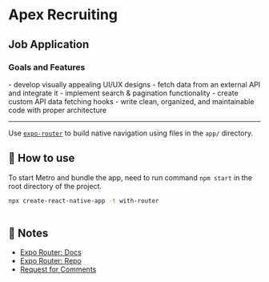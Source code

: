<h1>Apex Recruiting</h1>

## Job Application

<h3>Goals and Features</h3>
- develop visually appealing UI/UX designs
- fetch data from an external API and integrate it
- implement search & pagination functionality
- create custom API data fetching hooks
- write clean, organized, and maintainable code with proper architecture

<hr>

Use [`expo-router`](https://expo.github.io/router) to build native navigation using files in the `app/` directory.

## 🚀 How to use

To start Metro and bundle the app, need to run command `npm start` in the root directory of the project.

```sh
npx create-react-native-app -t with-router
 
```
## 📝 Notes

- [Expo Router: Docs](https://expo.github.io/router)
- [Expo Router: Repo](https://github.com/expo/router)
- [Request for Comments](https://github.com/expo/router/discussions/1)
